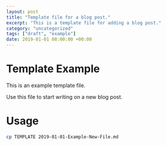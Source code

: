 ```yaml
---
layout: post
title: "Template file for a blog post."
excerpt: "This is a template file for adding a blog post."
category: "uncategorized"
tags: ["draft", "example"]
date: 2019-01-01 08:00:00 +00:00
---
```


# Template Example

This is an example template file.

Use this file to start writing on a new blog post.

# Usage

```sh
cp TEMPLATE 2019-01-01-Example-New-File.md
```
